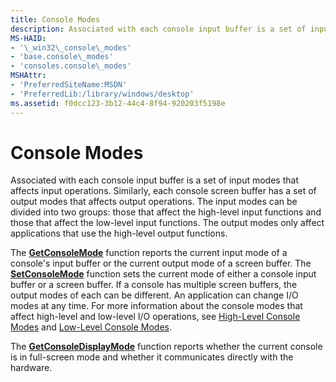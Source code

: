 ```yaml
---
title: Console Modes
description: Associated with each console input buffer is a set of input modes that affects input operations.
MS-HAID:
- '\_win32\_console\_modes'
- 'base.console\_modes'
- 'consoles.console\_modes'
MSHAttr:
- 'PreferredSiteName:MSDN'
- 'PreferredLib:/library/windows/desktop'
ms.assetid: f0dcc123-3b12-44c4-8f94-920203f5198e
---
```


# Console Modes


Associated with each console input buffer is a set of input modes that affects input operations. Similarly, each console screen buffer has a set of output modes that affects output operations. The input modes can be divided into two groups: those that affect the high-level input functions and those that affect the low-level input functions. The output modes only affect applications that use the high-level output functions.

The [**GetConsoleMode**](getconsolemode.md) function reports the current input mode of a console's input buffer or the current output mode of a screen buffer. The [**SetConsoleMode**](setconsolemode.md) function sets the current mode of either a console input buffer or a screen buffer. If a console has multiple screen buffers, the output modes of each can be different. An application can change I/O modes at any time. For more information about the console modes that affect high-level and low-level I/O operations, see [High-Level Console Modes](high-level-console-modes.md) and [Low-Level Console Modes](low-level-console-modes.md).

The [**GetConsoleDisplayMode**](getconsoledisplaymode.md) function reports whether the current console is in full-screen mode and whether it communicates directly with the hardware.

 

 




